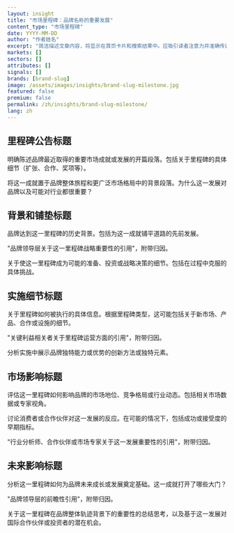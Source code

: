 ```yaml
---
layout: insight
title: "市场里程碑：品牌名称的重要发展"
content_type: "市场里程碑"
date: YYYY-MM-DD
author: "作者姓名"
excerpt: "简洁描述文章内容，将显示在首页卡片和搜索结果中。应吸引读者注意力并准确传达文章内容（2-3个句子）。"
markets: []
sectors: []
attributes: []
signals: []
brands: [brand-slug]
image: /assets/images/insights/brand-slug-milestone.jpg
featured: false
premium: false
permalink: /zh/insights/brand-slug-milestone/
lang: zh
---
```


## 里程碑公告标题

明确陈述品牌最近取得的重要市场成就或发展的开篇段落。包括关于里程碑的具体细节（扩张、合作、奖项等）。

将这一成就置于品牌整体旅程和更广泛市场格局中的背景段落。为什么这一发展对品牌以及可能对行业都很重要？

## 背景和铺垫标题

品牌达到这一里程碑的历史背景。包括为这一成就铺平道路的先前发展。

"品牌领导层关于这一里程碑战略重要性的引用"，附带归因。

关于使这一里程碑成为可能的准备、投资或战略决策的细节。包括在过程中克服的具体挑战。

## 实施细节标题

关于里程碑如何被执行的具体信息。根据里程碑类型，这可能包括关于新市场、产品、合作或设施的细节。

"关键利益相关者关于里程碑运营方面的引用"，附带归因。

分析实施中展示品牌独特能力或优势的创新方法或独特元素。

## 市场影响标题

评估这一里程碑如何影响品牌的市场地位、竞争格局或行业动态。包括相关市场数据或专家视角。

讨论消费者或合作伙伴对这一发展的反应。在可能的情况下，包括成功或接受度的早期指标。

"行业分析师、合作伙伴或市场专家关于这一发展重要性的引用"，附带归因。

## 未来影响标题

分析这一里程碑如何为品牌未来成长或发展奠定基础。这一成就打开了哪些大门？

"品牌领导层的前瞻性引用"，附带归因。

关于这一里程碑在品牌整体轨迹背景下的重要性的总结思考，以及基于这一发展对国际合作伙伴或投资者的潜在机会。
